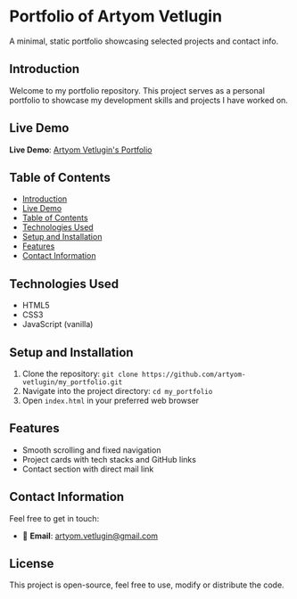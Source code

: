 # Portfolio of Artyom Vetlugin

A minimal, static portfolio showcasing selected projects and contact info.

## Introduction

Welcome to my portfolio repository. This project serves as a personal portfolio to showcase my development skills and projects I have worked on.

## Live Demo

**Live Demo**: [Artyom Vetlugin's Portfolio](https://artyom-vetlugin.github.io/)


## Table of Contents

- [Introduction](#introduction)
- [Live Demo](#live-demo)
- [Table of Contents](#table-of-contents)
- [Technologies Used](#technologies-used)
- [Setup and Installation](#setup-and-installation)
- [Features](#features)
- [Contact Information](#contact-information)

## Technologies Used

- HTML5
- CSS3
- JavaScript (vanilla)

## Setup and Installation

1. Clone the repository: `git clone https://github.com/artyom-vetlugin/my_portfolio.git`
2. Navigate into the project directory: `cd my_portfolio`
3. Open `index.html` in your preferred web browser


## Features

- Smooth scrolling and fixed navigation
- Project cards with tech stacks and GitHub links
- Contact section with direct mail link


## Contact Information

Feel free to get in touch:

- 📧 **Email**: [artyom.vetlugin@gmail.com](mailto:artyom.vetlugin@gmail.com)

## License

This project is open-source, feel free to use, modify or distribute the code.
